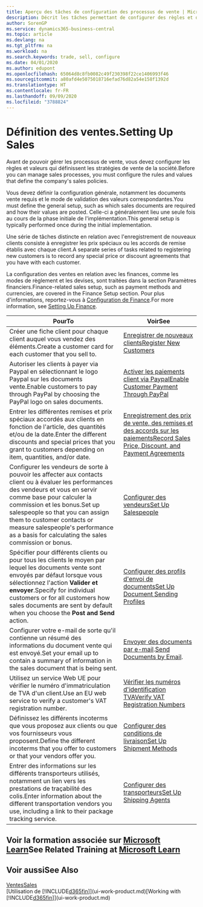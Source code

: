 ```yaml
---
title: Aperçu des tâches de configuration des processus de vente | Microsoft Docs
description: Décrit les tâches permettant de configurer des règles et des valeurs pour définir vos stratégies et vos processus de vente.
author: SorenGP
ms.service: dynamics365-business-central
ms.topic: article
ms.devlang: na
ms.tgt_pltfrm: na
ms.workload: na
ms.search.keywords: trade, sell, configure
ms.date: 04/01/2020
ms.author: edupont
ms.openlocfilehash: 65064d8c8fb0082c49f230398f22ce1406993f46
ms.sourcegitcommit: a80afd4e5075018716efad76d82a54e158f1392d
ms.translationtype: HT
ms.contentlocale: fr-FR
ms.lasthandoff: 09/09/2020
ms.locfileid: "3788824"
---
```

# <a name="setting-up-sales"></a><span data-ttu-id="17d28-103">Définition des ventes.</span><span class="sxs-lookup"><span data-stu-id="17d28-103">Setting Up Sales</span></span>
<span data-ttu-id="17d28-104">Avant de pouvoir gérer les processus de vente, vous devez configurer les règles et valeurs qui définissent les stratégies de vente de la société.</span><span class="sxs-lookup"><span data-stu-id="17d28-104">Before you can manage sales processes, you must configure the rules and values that define the company's sales policies.</span></span>

<span data-ttu-id="17d28-105">Vous devez définir la configuration générale, notamment les documents vente requis et le mode de validation des valeurs correspondantes.</span><span class="sxs-lookup"><span data-stu-id="17d28-105">You must define the general setup, such as which sales documents are required and how their values are posted.</span></span> <span data-ttu-id="17d28-106">Celle-ci a généralement lieu une seule fois au cours de la phase initiale de l'implémentation.</span><span class="sxs-lookup"><span data-stu-id="17d28-106">This general setup is typically performed once during the initial implementation.</span></span>

<span data-ttu-id="17d28-107">Une série de tâches distincte en relation avec l'enregistrement de nouveaux clients consiste à enregistrer les prix spéciaux ou les accords de remise établis avec chaque client.</span><span class="sxs-lookup"><span data-stu-id="17d28-107">A separate series of tasks related to registering new customers is to record any special price or discount agreements that you have with each customer.</span></span>

<span data-ttu-id="17d28-108">La configuration des ventes en relation avec les finances, comme les modes de règlement et les devises, sont traitées dans la section Paramètres financiers.</span><span class="sxs-lookup"><span data-stu-id="17d28-108">Finance-related sales setup, such as payment methods and currencies, are covered in the Finance Setup section.</span></span> <span data-ttu-id="17d28-109">Pour plus d'informations, reportez-vous à [Configuration de Finance](finance-setup-finance.md).</span><span class="sxs-lookup"><span data-stu-id="17d28-109">For more information, see [Setting Up Finance](finance-setup-finance.md).</span></span>

| <span data-ttu-id="17d28-110">Pour</span><span class="sxs-lookup"><span data-stu-id="17d28-110">To</span></span> | <span data-ttu-id="17d28-111">Voir</span><span class="sxs-lookup"><span data-stu-id="17d28-111">See</span></span> |
| --- | --- |
| <span data-ttu-id="17d28-112">Créer une fiche client pour chaque client auquel vous vendez des éléments.</span><span class="sxs-lookup"><span data-stu-id="17d28-112">Create a customer card for each customer that you sell to.</span></span> |[<span data-ttu-id="17d28-113">Enregistrer de nouveaux clients</span><span class="sxs-lookup"><span data-stu-id="17d28-113">Register New Customers</span></span>](sales-how-register-new-customers.md) |
| <span data-ttu-id="17d28-114">Autoriser les clients à payer via Paypal en sélectionnant le logo Paypal sur les documents vente.</span><span class="sxs-lookup"><span data-stu-id="17d28-114">Enable customers to pay through PayPal by choosing the PayPal logo on sales documents.</span></span> |[<span data-ttu-id="17d28-115">Activer les paiements client via Paypal</span><span class="sxs-lookup"><span data-stu-id="17d28-115">Enable Customer Payment Through PayPal</span></span>](sales-how-enable-payment-service-extensions.md) |
| <span data-ttu-id="17d28-116">Entrer les différentes remises et prix spéciaux accordés aux clients en fonction de l'article, des quantités et/ou de la date.</span><span class="sxs-lookup"><span data-stu-id="17d28-116">Enter the different discounts and special prices that you grant to customers depending on item, quantities, and/or date.</span></span> |[<span data-ttu-id="17d28-117">Enregistrement des prix de vente, des remises et des accords sur les paiements</span><span class="sxs-lookup"><span data-stu-id="17d28-117">Record Sales Price, Discount, and Payment Agreements</span></span>](sales-how-record-sales-price-discount-payment-agreements.md) |
| <span data-ttu-id="17d28-118">Configurer les vendeurs de sorte à pouvoir les affecter aux contacts client ou à évaluer les performances des vendeurs et vous en servir comme base pour calculer la commission et les bonus.</span><span class="sxs-lookup"><span data-stu-id="17d28-118">Set up salespeople so that you can assign them to customer contacts or measure salespeople's performance as a basis for calculating the sales commission or bonus.</span></span> |[<span data-ttu-id="17d28-119">Configurer des vendeurs</span><span class="sxs-lookup"><span data-stu-id="17d28-119">Set Up Salespeople</span></span>](sales-how-setup-salespeople.md) |
| <span data-ttu-id="17d28-120">Spécifier pour différents clients ou pour tous les clients le moyen par lequel les documents vente sont envoyés par défaut lorsque vous sélectionnez l'action **Valider et envoyer**.</span><span class="sxs-lookup"><span data-stu-id="17d28-120">Specify for individual customers or for all customers how sales documents are sent by default when you choose the **Post and Send** action.</span></span> |[<span data-ttu-id="17d28-121">Configurer des profils d'envoi de documents</span><span class="sxs-lookup"><span data-stu-id="17d28-121">Set Up Document Sending Profiles</span></span>](sales-how-setup-document-send-profiles.md) |
| <span data-ttu-id="17d28-122">Configurer votre e-mail de sorte qu'il contienne un résumé des informations du document vente qui est envoyé.</span><span class="sxs-lookup"><span data-stu-id="17d28-122">Set your email up to contain a summary of information in the sales document that is being sent.</span></span> |<span data-ttu-id="17d28-123">[Envoyer des documents par e-mail](ui-how-send-documents-email.md).</span><span class="sxs-lookup"><span data-stu-id="17d28-123">[Send Documents by Email](ui-how-send-documents-email.md).</span></span> |
|<span data-ttu-id="17d28-124">Utilisez un service Web UE pour vérifier le numéro d'immatriculation de TVA d'un client.</span><span class="sxs-lookup"><span data-stu-id="17d28-124">Use an EU web service to verify a customer's VAT registration number.</span></span>|[<span data-ttu-id="17d28-125">Vérifier les numéros d'identification TVA</span><span class="sxs-lookup"><span data-stu-id="17d28-125">Verify VAT Registration Numbers</span></span>](finance-setup-vat.md)|
|<span data-ttu-id="17d28-126">Définissez les différents incoterms que vous proposez aux clients ou que vos fournisseurs vous proposent.</span><span class="sxs-lookup"><span data-stu-id="17d28-126">Define the different incoterms that you offer to customers or that your vendors offer you.</span></span>|[<span data-ttu-id="17d28-127">Configurer des conditions de livraison</span><span class="sxs-lookup"><span data-stu-id="17d28-127">Set Up Shipment Methods</span></span>](sales-how-set-up-shipment-methods.md)|
|<span data-ttu-id="17d28-128">Entrer des informations sur les différents transporteurs utilisés, notamment un lien vers les prestations de traçabilité des colis.</span><span class="sxs-lookup"><span data-stu-id="17d28-128">Enter information about the different transportation vendors you use, including a link to their package tracking service.</span></span>|[<span data-ttu-id="17d28-129">Configurer des transporteurs</span><span class="sxs-lookup"><span data-stu-id="17d28-129">Set Up Shipping Agents</span></span>](sales-how-to-set-up-shipping-agents.md)|

## <a name="see-related-training-at-microsoft-learn"></a><span data-ttu-id="17d28-130">Voir la formation associée sur [Microsoft Learn](/learn/paths/trade-get-started-dynamics-365-business-central/)</span><span class="sxs-lookup"><span data-stu-id="17d28-130">See Related Training at [Microsoft Learn](/learn/paths/trade-get-started-dynamics-365-business-central/)</span></span>

## <a name="see-also"></a><span data-ttu-id="17d28-131">Voir aussi</span><span class="sxs-lookup"><span data-stu-id="17d28-131">See Also</span></span>
[<span data-ttu-id="17d28-132">Ventes</span><span class="sxs-lookup"><span data-stu-id="17d28-132">Sales</span></span>](sales-manage-sales.md)  
<span data-ttu-id="17d28-133">[Utilisation de [!INCLUDE[d365fin](includes/d365fin_md.md)]](ui-work-product.md)</span><span class="sxs-lookup"><span data-stu-id="17d28-133">[Working with [!INCLUDE[d365fin](includes/d365fin_md.md)]](ui-work-product.md)</span></span>
